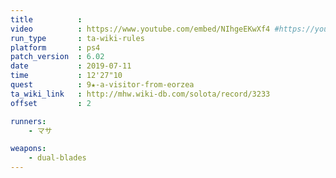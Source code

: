 ```yaml
---
title          :
video          : https://www.youtube.com/embed/NIhgeEKwXf4 #https://youtu.be/NIhgeEKwXf4
run_type       : ta-wiki-rules
platform       : ps4
patch_version  : 6.02
date           : 2019-07-11
time           : 12'27"10
quest          : 9★-a-visitor-from-eorzea
ta_wiki_link   : http://mhw.wiki-db.com/solota/record/3233
offset         : 2

runners:
    - マサ

weapons:
    - dual-blades
---
```

